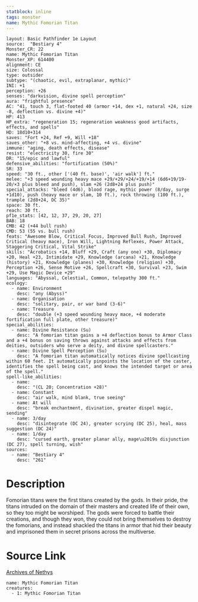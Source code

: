 ```yaml
---
statblock: inline
tags: monster
name: Mythic Fomorian Titan
---
```

```statblock
layout: Basic Pathfinder 1e Layout
source:  "Bestiary 4"
Monster_CR: 22
name: Mythic Fomorian Titan
Monster_XP: 614400
alignment: CE
size: Colossal
type: outsider
subtype: "(chaotic, evil, extraplanar, mythic)"
INI: +1
perception: +26
senses: "darkvision, divine spell perception"
aura: "frightful presence"
AC: "41, touch 3, flat-footed 40 (armor +14, dex +1, natural +24, size -8, deflection vs. divine +4)"
HP: 413
HP_extra: "regeneration 15; regeneration weakness good artifacts, effects, and spells"
HD: 18d10+314
saves: "Fort +24, Ref +9, Will +18"
saves_other: "+8 vs. mind-affecting, +4 vs. divine"
immune: "aging, death effects, disease"
resist: "electricity 30, fire 30"
DR: "15/epic and lawful"
defensive_abilities: "fortification (50%)"
SR: 33
speed: "30 ft., other ['(40 ft. base)', 'air walk'] ft."
melee: "+3 speed wounding heavy mace +29/+29/+24/+19/+14 (6d6+19/19-20/×3 plus bleed and push), slam +26 (2d8+24 plus push)"
special_attacks: "bleed (4d6), blood rage, mythic power (8/day, surge +1d10), push (heavy mace or slam, 10 ft.), rock throwing (100 ft.), trample (2d8+24, DC 35)"
space: 30 ft.
reach: 30 ft.
pf1e_stats: [42, 12, 37, 29, 20, 27]
BAB: 18
CMB: 42 (+44 bull rush)
CMD: 53 (55 vs. bull rush)
feats: "Awesome Blow, Critical Focus, Improved Bull Rush, Improved Critical (heavy mace), Iron Will, Lightning Reflexes, Power Attack, Staggering Critical, Vital Strike"
skills: "Acrobatics +14, Bluff +29, Craft (any one) +30, Diplomacy +20, Heal +23, Intimidate +29, Knowledge (arcana) +21, Knowledge (history) +21, Knowledge (planes) +30, Knowledge (religion) +30, Perception +26, Sense Motive +26, Spellcraft +30, Survival +23, Swim +29, Use Magic Device +29"
languages: "Abyssal, Celestial, Common, telepathy 300 ft."
ecology:
  - name: Environment
    desc: "any (Abyss)"
  - name: Organisation
    desc: "solitary, pair, or war band (3-6)"
  - name: Treasure
    desc: "double (+3 speed wounding heavy mace, +4 moderate fortification full plate, other treasure)"
special_abilities:
  - name: Divine Resistance (Su)
    desc: "A fomorian titan gains a +4 deflection bonus to Armor Class and a +4 bonus on saving throws against attacks and effects from deities, outsiders who serve a deity, and divine spellcasters."
  - name: Divine Spell Perception (Su)
    desc: "A fomorian titan automatically notices divine spellcasting within 60 feet. It automatically pinpoints the location of the caster, identifies the spell being cast, and knows the intended target or area of the spell."
spell-like_abilities:
  - name:
    desc: "(CL 20; Concentration +28)"
  - name: Constant
    desc: "air walk, mind blank, true seeing"
  - name: At will
    desc: "break enchantment, divination, greater dispel magic, sending"
  - name: 3/day
    desc: "disintegrate (DC 24), greater scrying (DC 25), heal, mass suggestion (DC 24)"
  - name: 1/day
    desc: "cursed earth, greater planar ally, mage\u2019s disjunction (DC 27), spell turning, wish"
sources:
  - name: "Bestiary 4"
    desc: "261"
```
# Description
Fomorian titans were the first titans created by the gods. In their pride, the titans intruded on the domain of their masters and created life of their own, so they too might be worshiped. The gods were forced to battle their creations, and though they won, they could not bring themselves to destroy the fomorians, and instead shackled the titans in armor that hid their beauty and imprisoned them in secret prisons across the multiverse.
# Source Link
[Archives of Nethys](https://aonprd.com/MythicMonsterDisplay.aspx?ItemName=Fomorian%20Titan)
```encounter-table
name: Mythic Fomorian Titan
creatures:
  - 1: Mythic Fomorian Titan
```
